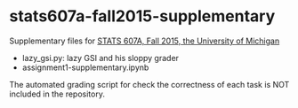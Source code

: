 # stats607a-fall2015-supplementary

Supplementary files for [STATS 607A, Fall 2015, the University of Michigan](http://dept.stat.lsa.umich.edu/~tewaria/teaching/STATS607A-Fall2015/)

 - lazy_gsi.py: lazy GSI and his sloppy grader 
 - assignment1-supplementary.ipynb

The automated grading script for check the correctness of each task is NOT included in the repository.
